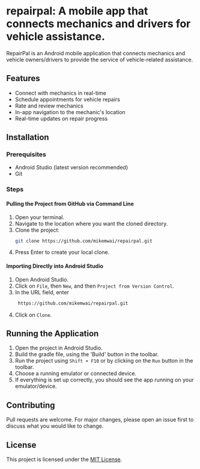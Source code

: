 # repairpal: A mobile app that connects mechanics and drivers for vehicle assistance.
RepairPal is an Android mobile application that connects mechanics and vehicle owners/drivers to provide the service of vehicle-related assistance.

## Features

- Connect with mechanics in real-time
- Schedule appointments for vehicle repairs
- Rate and review mechanics
- In-app navigation to the mechanic's location
- Real-time updates on repair progress

## Installation

### Prerequisites

- Android Studio (latest version recommended)
- Git

### Steps

#### Pulling the Project from GitHub via Command Line

1. Open your terminal.
2. Navigate to the location where you want the cloned directory.
3. Clone the project:
    ```sh
    git clone https://github.com/mikemwai/repairpal.git
    ```
4. Press Enter to create your local clone.

#### Importing Directly into Android Studio

1. Open Android Studio.
2. Click on `File`, then `New`, and then `Project from Version Control`.
3. In the URL field, enter
   ```sh
    https://github.com/mikemwai/repairpal.git
   ```
4. Click on `Clone`.

## Running the Application

1. Open the project in Android Studio.
2. Build the gradle file, using the 'Build' button in the toolbar.
3. Run the project using `Shift + F10` or by clicking on the `Run` button in the toolbar.
4. Choose a running emulator or connected device.
5. If everything is set up correctly, you should see the app running on your emulator/device.

## Contributing

Pull requests are welcome. For major changes, please open an issue first to discuss what you would like to change.

## License

This project is licensed under the [MIT License](LICENSE).


